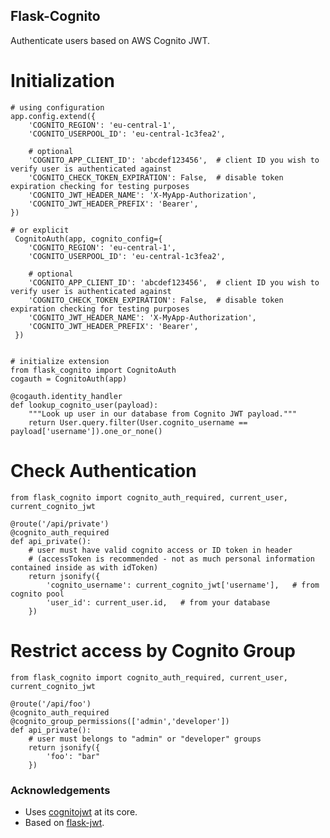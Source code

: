 Flask-Cognito
-------------

Authenticate users based on AWS Cognito JWT.


# Initialization
```python3
# using configuration
app.config.extend({
    'COGNITO_REGION': 'eu-central-1',
    'COGNITO_USERPOOL_ID': 'eu-central-1c3fea2',

    # optional
    'COGNITO_APP_CLIENT_ID': 'abcdef123456',  # client ID you wish to verify user is authenticated against
    'COGNITO_CHECK_TOKEN_EXPIRATION': False,  # disable token expiration checking for testing purposes
    'COGNITO_JWT_HEADER_NAME': 'X-MyApp-Authorization',
    'COGNITO_JWT_HEADER_PREFIX': 'Bearer',
})

# or explicit
 CognitoAuth(app, cognito_config={
    'COGNITO_REGION': 'eu-central-1',
    'COGNITO_USERPOOL_ID': 'eu-central-1c3fea2',

    # optional
    'COGNITO_APP_CLIENT_ID': 'abcdef123456',  # client ID you wish to verify user is authenticated against
    'COGNITO_CHECK_TOKEN_EXPIRATION': False,  # disable token expiration checking for testing purposes
    'COGNITO_JWT_HEADER_NAME': 'X-MyApp-Authorization',
    'COGNITO_JWT_HEADER_PREFIX': 'Bearer',
 })


# initialize extension
from flask_cognito import CognitoAuth
cogauth = CognitoAuth(app)

@cogauth.identity_handler
def lookup_cognito_user(payload):
    """Look up user in our database from Cognito JWT payload."""
    return User.query.filter(User.cognito_username == payload['username']).one_or_none()
```

# Check Authentication
```python3
from flask_cognito import cognito_auth_required, current_user, current_cognito_jwt

@route('/api/private')
@cognito_auth_required
def api_private():
    # user must have valid cognito access or ID token in header
    # (accessToken is recommended - not as much personal information contained inside as with idToken)
    return jsonify({
        'cognito_username': current_cognito_jwt['username'],   # from cognito pool
        'user_id': current_user.id,   # from your database
    })
```

# Restrict access by Cognito Group
```python3
from flask_cognito import cognito_auth_required, current_user, current_cognito_jwt

@route('/api/foo')
@cognito_auth_required
@cognito_group_permissions(['admin','developer'])
def api_private():
    # user must belongs to "admin" or "developer" groups
    return jsonify({
        'foo': "bar"
    })
```

### Acknowledgements
* Uses [cognitojwt](https://github.com/borisrozumnuk/cognitojwt) at its core.
* Based on [flask-jwt](https://github.com/mattupstate/flask-jwt/).
